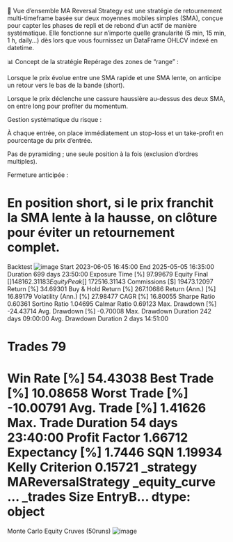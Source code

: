 🎯 Vue d’ensemble
MA Reversal Strategy est une stratégie de retournement multi-timeframe basée sur deux moyennes mobiles simples (SMA), conçue pour capter les phases de repli et de rebond d’un actif de manière systématique. Elle fonctionne sur n’importe quelle granularité (5 min, 15 min, 1 h, daily…) dès lors que vous fournissez un DataFrame OHLCV indexé en datetime.

📊 Concept de la stratégie
Repérage des zones de “range” :

Lorsque le prix évolue entre une SMA rapide et une SMA lente, on anticipe un retour vers le bas de la bande (short).

Lorsque le prix déclenche une cassure haussière au-dessus des deux SMA, on entre long pour profiter du momentum.

Gestion systématique du risque :

À chaque entrée, on place immédiatement un stop-loss et un take-profit en pourcentage du prix d’entrée.

Pas de pyramiding ; une seule position à la fois (exclusion d’ordres multiples).

Fermeture anticipée :

En position short, si le prix franchit la SMA lente à la hausse, on clôture pour éviter un retournement complet.
====================================================================
Backtest
![image](https://github.com/user-attachments/assets/fa1a3af9-75df-427d-b887-6afa6db63713)
Start                     2023-06-05 16:45:00
End                       2025-05-05 16:35:00
Duration                    699 days 23:50:00
Exposure Time [%]                    97.99679
Equity Final [$]                 148162.31183
Equity Peak [$]                  172516.31143
Commissions [$]                   19473.12097
Return [%]                           34.69301
Buy & Hold Return [%]               267.10686
Return (Ann.) [%]                    16.89179
Volatility (Ann.) [%]                27.98477
CAGR [%]                             16.80055
Sharpe Ratio                          0.60361
Sortino Ratio                         1.04695
Calmar Ratio                          0.69123
Max. Drawdown [%]                   -24.43714
Avg. Drawdown [%]                    -0.70008
Max. Drawdown Duration      242 days 09:00:00
Avg. Drawdown Duration        2 days 14:51:00
# Trades                                   79
Win Rate [%]                         54.43038
Best Trade [%]                       10.08658
Worst Trade [%]                     -10.00791
Avg. Trade [%]                        1.41626
Max. Trade Duration          54 days 23:40:00
Profit Factor                         1.66712
Expectancy [%]                         1.7446
SQN                                   1.19934
Kelly Criterion                       0.15721
_strategy                  MAReversalStrategy
_equity_curve                             ...
_trades                       Size  EntryB...
dtype: object
====================================================================
Monte Carlo Equity Cruves (50runs)
![image](https://github.com/user-attachments/assets/fc6413f4-6463-438a-8f00-5573d4aa5733)

